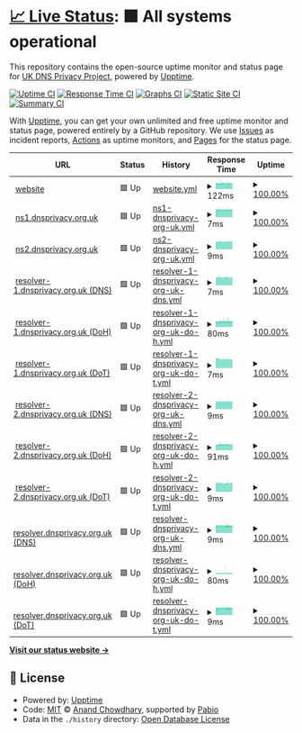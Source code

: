# [📈 Live Status](https://UK-DNS-Privacy-Project.github.io/status): <!--live status--> **🟩 All systems operational**

This repository contains the open-source uptime monitor and status page for [UK DNS Privacy Project](https://UK-DNS-Privacy-Project.github.io/status), powered by [Upptime](https://github.com/upptime/upptime).

[![Uptime CI](https://github.com/UK-DNS-Privacy-Project/status/workflows/Uptime%20CI/badge.svg)](https://github.com/UK-DNS-Privacy-Project/status/actions?query=workflow%3A%22Uptime+CI%22)
[![Response Time CI](https://github.com/UK-DNS-Privacy-Project/status/workflows/Response%20Time%20CI/badge.svg)](https://github.com/UK-DNS-Privacy-Project/status/actions?query=workflow%3A%22Response+Time+CI%22)
[![Graphs CI](https://github.com/UK-DNS-Privacy-Project/status/workflows/Graphs%20CI/badge.svg)](https://github.com/UK-DNS-Privacy-Project/status/actions?query=workflow%3A%22Graphs+CI%22)
[![Static Site CI](https://github.com/UK-DNS-Privacy-Project/status/workflows/Static%20Site%20CI/badge.svg)](https://github.com/UK-DNS-Privacy-Project/status/actions?query=workflow%3A%22Static+Site+CI%22)
[![Summary CI](https://github.com/UK-DNS-Privacy-Project/status/workflows/Summary%20CI/badge.svg)](https://github.com/UK-DNS-Privacy-Project/status/actions?query=workflow%3A%22Summary+CI%22)

With [Upptime](https://upptime.js.org), you can get your own unlimited and free uptime monitor and status page, powered entirely by a GitHub repository. We use [Issues](https://github.com/UK-DNS-Privacy-Project/status/issues) as incident reports, [Actions](https://github.com/UK-DNS-Privacy-Project/status/actions) as uptime monitors, and [Pages](https://UK-DNS-Privacy-Project.github.io/status) for the status page.

<!--start: status pages-->
<!-- This summary is generated by Upptime (https://github.com/upptime/upptime) -->
<!-- Do not edit this manually, your changes will be overwritten -->
<!-- prettier-ignore -->
| URL | Status | History | Response Time | Uptime |
| --- | ------ | ------- | ------------- | ------ |
| <img alt="" src="https://icons.duckduckgo.com/ip3/dnsprivacy.org.uk.ico" height="13"> [website](https://dnsprivacy.org.uk/) | 🟩 Up | [website.yml](https://github.com/UK-DNS-Privacy-Project/status/commits/HEAD/history/website.yml) | <details><summary><img alt="Response time graph" src="./graphs/website/response-time-week.png" height="20"> 122ms</summary><br><a href="https://UK-DNS-Privacy-Project.github.io/status/history/website"><img alt="Response time 122" src="https://img.shields.io/endpoint?url=https%3A%2F%2Fraw.githubusercontent.com%2FUK-DNS-Privacy-Project%2Fstatus%2FHEAD%2Fapi%2Fwebsite%2Fresponse-time.json"></a><br><a href="https://UK-DNS-Privacy-Project.github.io/status/history/website"><img alt="24-hour response time 122" src="https://img.shields.io/endpoint?url=https%3A%2F%2Fraw.githubusercontent.com%2FUK-DNS-Privacy-Project%2Fstatus%2FHEAD%2Fapi%2Fwebsite%2Fresponse-time-day.json"></a><br><a href="https://UK-DNS-Privacy-Project.github.io/status/history/website"><img alt="7-day response time 122" src="https://img.shields.io/endpoint?url=https%3A%2F%2Fraw.githubusercontent.com%2FUK-DNS-Privacy-Project%2Fstatus%2FHEAD%2Fapi%2Fwebsite%2Fresponse-time-week.json"></a><br><a href="https://UK-DNS-Privacy-Project.github.io/status/history/website"><img alt="30-day response time 122" src="https://img.shields.io/endpoint?url=https%3A%2F%2Fraw.githubusercontent.com%2FUK-DNS-Privacy-Project%2Fstatus%2FHEAD%2Fapi%2Fwebsite%2Fresponse-time-month.json"></a><br><a href="https://UK-DNS-Privacy-Project.github.io/status/history/website"><img alt="1-year response time 122" src="https://img.shields.io/endpoint?url=https%3A%2F%2Fraw.githubusercontent.com%2FUK-DNS-Privacy-Project%2Fstatus%2FHEAD%2Fapi%2Fwebsite%2Fresponse-time-year.json"></a></details> | <details><summary><a href="https://UK-DNS-Privacy-Project.github.io/status/history/website">100.00%</a></summary><a href="https://UK-DNS-Privacy-Project.github.io/status/history/website"><img alt="All-time uptime 100.00%" src="https://img.shields.io/endpoint?url=https%3A%2F%2Fraw.githubusercontent.com%2FUK-DNS-Privacy-Project%2Fstatus%2FHEAD%2Fapi%2Fwebsite%2Fuptime.json"></a><br><a href="https://UK-DNS-Privacy-Project.github.io/status/history/website"><img alt="24-hour uptime 100.00%" src="https://img.shields.io/endpoint?url=https%3A%2F%2Fraw.githubusercontent.com%2FUK-DNS-Privacy-Project%2Fstatus%2FHEAD%2Fapi%2Fwebsite%2Fuptime-day.json"></a><br><a href="https://UK-DNS-Privacy-Project.github.io/status/history/website"><img alt="7-day uptime 100.00%" src="https://img.shields.io/endpoint?url=https%3A%2F%2Fraw.githubusercontent.com%2FUK-DNS-Privacy-Project%2Fstatus%2FHEAD%2Fapi%2Fwebsite%2Fuptime-week.json"></a><br><a href="https://UK-DNS-Privacy-Project.github.io/status/history/website"><img alt="30-day uptime 100.00%" src="https://img.shields.io/endpoint?url=https%3A%2F%2Fraw.githubusercontent.com%2FUK-DNS-Privacy-Project%2Fstatus%2FHEAD%2Fapi%2Fwebsite%2Fuptime-month.json"></a><br><a href="https://UK-DNS-Privacy-Project.github.io/status/history/website"><img alt="1-year uptime 100.00%" src="https://img.shields.io/endpoint?url=https%3A%2F%2Fraw.githubusercontent.com%2FUK-DNS-Privacy-Project%2Fstatus%2FHEAD%2Fapi%2Fwebsite%2Fuptime-year.json"></a></details>
| <img alt="" src="https://icons.duckduckgo.com/ip3/null.ico" height="13"> [ns1.dnsprivacy.org.uk](ns1.dnsprivacy.org.uk) | 🟩 Up | [ns1-dnsprivacy-org-uk.yml](https://github.com/UK-DNS-Privacy-Project/status/commits/HEAD/history/ns1-dnsprivacy-org-uk.yml) | <details><summary><img alt="Response time graph" src="./graphs/ns1-dnsprivacy-org-uk/response-time-week.png" height="20"> 7ms</summary><br><a href="https://UK-DNS-Privacy-Project.github.io/status/history/ns1-dnsprivacy-org-uk"><img alt="Response time 7" src="https://img.shields.io/endpoint?url=https%3A%2F%2Fraw.githubusercontent.com%2FUK-DNS-Privacy-Project%2Fstatus%2FHEAD%2Fapi%2Fns1-dnsprivacy-org-uk%2Fresponse-time.json"></a><br><a href="https://UK-DNS-Privacy-Project.github.io/status/history/ns1-dnsprivacy-org-uk"><img alt="24-hour response time 7" src="https://img.shields.io/endpoint?url=https%3A%2F%2Fraw.githubusercontent.com%2FUK-DNS-Privacy-Project%2Fstatus%2FHEAD%2Fapi%2Fns1-dnsprivacy-org-uk%2Fresponse-time-day.json"></a><br><a href="https://UK-DNS-Privacy-Project.github.io/status/history/ns1-dnsprivacy-org-uk"><img alt="7-day response time 7" src="https://img.shields.io/endpoint?url=https%3A%2F%2Fraw.githubusercontent.com%2FUK-DNS-Privacy-Project%2Fstatus%2FHEAD%2Fapi%2Fns1-dnsprivacy-org-uk%2Fresponse-time-week.json"></a><br><a href="https://UK-DNS-Privacy-Project.github.io/status/history/ns1-dnsprivacy-org-uk"><img alt="30-day response time 7" src="https://img.shields.io/endpoint?url=https%3A%2F%2Fraw.githubusercontent.com%2FUK-DNS-Privacy-Project%2Fstatus%2FHEAD%2Fapi%2Fns1-dnsprivacy-org-uk%2Fresponse-time-month.json"></a><br><a href="https://UK-DNS-Privacy-Project.github.io/status/history/ns1-dnsprivacy-org-uk"><img alt="1-year response time 7" src="https://img.shields.io/endpoint?url=https%3A%2F%2Fraw.githubusercontent.com%2FUK-DNS-Privacy-Project%2Fstatus%2FHEAD%2Fapi%2Fns1-dnsprivacy-org-uk%2Fresponse-time-year.json"></a></details> | <details><summary><a href="https://UK-DNS-Privacy-Project.github.io/status/history/ns1-dnsprivacy-org-uk">100.00%</a></summary><a href="https://UK-DNS-Privacy-Project.github.io/status/history/ns1-dnsprivacy-org-uk"><img alt="All-time uptime 100.00%" src="https://img.shields.io/endpoint?url=https%3A%2F%2Fraw.githubusercontent.com%2FUK-DNS-Privacy-Project%2Fstatus%2FHEAD%2Fapi%2Fns1-dnsprivacy-org-uk%2Fuptime.json"></a><br><a href="https://UK-DNS-Privacy-Project.github.io/status/history/ns1-dnsprivacy-org-uk"><img alt="24-hour uptime 100.00%" src="https://img.shields.io/endpoint?url=https%3A%2F%2Fraw.githubusercontent.com%2FUK-DNS-Privacy-Project%2Fstatus%2FHEAD%2Fapi%2Fns1-dnsprivacy-org-uk%2Fuptime-day.json"></a><br><a href="https://UK-DNS-Privacy-Project.github.io/status/history/ns1-dnsprivacy-org-uk"><img alt="7-day uptime 100.00%" src="https://img.shields.io/endpoint?url=https%3A%2F%2Fraw.githubusercontent.com%2FUK-DNS-Privacy-Project%2Fstatus%2FHEAD%2Fapi%2Fns1-dnsprivacy-org-uk%2Fuptime-week.json"></a><br><a href="https://UK-DNS-Privacy-Project.github.io/status/history/ns1-dnsprivacy-org-uk"><img alt="30-day uptime 100.00%" src="https://img.shields.io/endpoint?url=https%3A%2F%2Fraw.githubusercontent.com%2FUK-DNS-Privacy-Project%2Fstatus%2FHEAD%2Fapi%2Fns1-dnsprivacy-org-uk%2Fuptime-month.json"></a><br><a href="https://UK-DNS-Privacy-Project.github.io/status/history/ns1-dnsprivacy-org-uk"><img alt="1-year uptime 100.00%" src="https://img.shields.io/endpoint?url=https%3A%2F%2Fraw.githubusercontent.com%2FUK-DNS-Privacy-Project%2Fstatus%2FHEAD%2Fapi%2Fns1-dnsprivacy-org-uk%2Fuptime-year.json"></a></details>
| <img alt="" src="https://icons.duckduckgo.com/ip3/null.ico" height="13"> [ns2.dnsprivacy.org.uk](ns2.dnsprivacy.org.uk) | 🟩 Up | [ns2-dnsprivacy-org-uk.yml](https://github.com/UK-DNS-Privacy-Project/status/commits/HEAD/history/ns2-dnsprivacy-org-uk.yml) | <details><summary><img alt="Response time graph" src="./graphs/ns2-dnsprivacy-org-uk/response-time-week.png" height="20"> 9ms</summary><br><a href="https://UK-DNS-Privacy-Project.github.io/status/history/ns2-dnsprivacy-org-uk"><img alt="Response time 9" src="https://img.shields.io/endpoint?url=https%3A%2F%2Fraw.githubusercontent.com%2FUK-DNS-Privacy-Project%2Fstatus%2FHEAD%2Fapi%2Fns2-dnsprivacy-org-uk%2Fresponse-time.json"></a><br><a href="https://UK-DNS-Privacy-Project.github.io/status/history/ns2-dnsprivacy-org-uk"><img alt="24-hour response time 9" src="https://img.shields.io/endpoint?url=https%3A%2F%2Fraw.githubusercontent.com%2FUK-DNS-Privacy-Project%2Fstatus%2FHEAD%2Fapi%2Fns2-dnsprivacy-org-uk%2Fresponse-time-day.json"></a><br><a href="https://UK-DNS-Privacy-Project.github.io/status/history/ns2-dnsprivacy-org-uk"><img alt="7-day response time 9" src="https://img.shields.io/endpoint?url=https%3A%2F%2Fraw.githubusercontent.com%2FUK-DNS-Privacy-Project%2Fstatus%2FHEAD%2Fapi%2Fns2-dnsprivacy-org-uk%2Fresponse-time-week.json"></a><br><a href="https://UK-DNS-Privacy-Project.github.io/status/history/ns2-dnsprivacy-org-uk"><img alt="30-day response time 9" src="https://img.shields.io/endpoint?url=https%3A%2F%2Fraw.githubusercontent.com%2FUK-DNS-Privacy-Project%2Fstatus%2FHEAD%2Fapi%2Fns2-dnsprivacy-org-uk%2Fresponse-time-month.json"></a><br><a href="https://UK-DNS-Privacy-Project.github.io/status/history/ns2-dnsprivacy-org-uk"><img alt="1-year response time 9" src="https://img.shields.io/endpoint?url=https%3A%2F%2Fraw.githubusercontent.com%2FUK-DNS-Privacy-Project%2Fstatus%2FHEAD%2Fapi%2Fns2-dnsprivacy-org-uk%2Fresponse-time-year.json"></a></details> | <details><summary><a href="https://UK-DNS-Privacy-Project.github.io/status/history/ns2-dnsprivacy-org-uk">100.00%</a></summary><a href="https://UK-DNS-Privacy-Project.github.io/status/history/ns2-dnsprivacy-org-uk"><img alt="All-time uptime 100.00%" src="https://img.shields.io/endpoint?url=https%3A%2F%2Fraw.githubusercontent.com%2FUK-DNS-Privacy-Project%2Fstatus%2FHEAD%2Fapi%2Fns2-dnsprivacy-org-uk%2Fuptime.json"></a><br><a href="https://UK-DNS-Privacy-Project.github.io/status/history/ns2-dnsprivacy-org-uk"><img alt="24-hour uptime 100.00%" src="https://img.shields.io/endpoint?url=https%3A%2F%2Fraw.githubusercontent.com%2FUK-DNS-Privacy-Project%2Fstatus%2FHEAD%2Fapi%2Fns2-dnsprivacy-org-uk%2Fuptime-day.json"></a><br><a href="https://UK-DNS-Privacy-Project.github.io/status/history/ns2-dnsprivacy-org-uk"><img alt="7-day uptime 100.00%" src="https://img.shields.io/endpoint?url=https%3A%2F%2Fraw.githubusercontent.com%2FUK-DNS-Privacy-Project%2Fstatus%2FHEAD%2Fapi%2Fns2-dnsprivacy-org-uk%2Fuptime-week.json"></a><br><a href="https://UK-DNS-Privacy-Project.github.io/status/history/ns2-dnsprivacy-org-uk"><img alt="30-day uptime 100.00%" src="https://img.shields.io/endpoint?url=https%3A%2F%2Fraw.githubusercontent.com%2FUK-DNS-Privacy-Project%2Fstatus%2FHEAD%2Fapi%2Fns2-dnsprivacy-org-uk%2Fuptime-month.json"></a><br><a href="https://UK-DNS-Privacy-Project.github.io/status/history/ns2-dnsprivacy-org-uk"><img alt="1-year uptime 100.00%" src="https://img.shields.io/endpoint?url=https%3A%2F%2Fraw.githubusercontent.com%2FUK-DNS-Privacy-Project%2Fstatus%2FHEAD%2Fapi%2Fns2-dnsprivacy-org-uk%2Fuptime-year.json"></a></details>
| <img alt="" src="https://icons.duckduckgo.com/ip3/null.ico" height="13"> [resolver-1.dnsprivacy.org.uk (DNS)](resolver-1.dnsprivacy.org.uk) | 🟩 Up | [resolver-1-dnsprivacy-org-uk-dns.yml](https://github.com/UK-DNS-Privacy-Project/status/commits/HEAD/history/resolver-1-dnsprivacy-org-uk-dns.yml) | <details><summary><img alt="Response time graph" src="./graphs/resolver-1-dnsprivacy-org-uk-dns/response-time-week.png" height="20"> 7ms</summary><br><a href="https://UK-DNS-Privacy-Project.github.io/status/history/resolver-1-dnsprivacy-org-uk-dns"><img alt="Response time 7" src="https://img.shields.io/endpoint?url=https%3A%2F%2Fraw.githubusercontent.com%2FUK-DNS-Privacy-Project%2Fstatus%2FHEAD%2Fapi%2Fresolver-1-dnsprivacy-org-uk-dns%2Fresponse-time.json"></a><br><a href="https://UK-DNS-Privacy-Project.github.io/status/history/resolver-1-dnsprivacy-org-uk-dns"><img alt="24-hour response time 7" src="https://img.shields.io/endpoint?url=https%3A%2F%2Fraw.githubusercontent.com%2FUK-DNS-Privacy-Project%2Fstatus%2FHEAD%2Fapi%2Fresolver-1-dnsprivacy-org-uk-dns%2Fresponse-time-day.json"></a><br><a href="https://UK-DNS-Privacy-Project.github.io/status/history/resolver-1-dnsprivacy-org-uk-dns"><img alt="7-day response time 7" src="https://img.shields.io/endpoint?url=https%3A%2F%2Fraw.githubusercontent.com%2FUK-DNS-Privacy-Project%2Fstatus%2FHEAD%2Fapi%2Fresolver-1-dnsprivacy-org-uk-dns%2Fresponse-time-week.json"></a><br><a href="https://UK-DNS-Privacy-Project.github.io/status/history/resolver-1-dnsprivacy-org-uk-dns"><img alt="30-day response time 7" src="https://img.shields.io/endpoint?url=https%3A%2F%2Fraw.githubusercontent.com%2FUK-DNS-Privacy-Project%2Fstatus%2FHEAD%2Fapi%2Fresolver-1-dnsprivacy-org-uk-dns%2Fresponse-time-month.json"></a><br><a href="https://UK-DNS-Privacy-Project.github.io/status/history/resolver-1-dnsprivacy-org-uk-dns"><img alt="1-year response time 7" src="https://img.shields.io/endpoint?url=https%3A%2F%2Fraw.githubusercontent.com%2FUK-DNS-Privacy-Project%2Fstatus%2FHEAD%2Fapi%2Fresolver-1-dnsprivacy-org-uk-dns%2Fresponse-time-year.json"></a></details> | <details><summary><a href="https://UK-DNS-Privacy-Project.github.io/status/history/resolver-1-dnsprivacy-org-uk-dns">100.00%</a></summary><a href="https://UK-DNS-Privacy-Project.github.io/status/history/resolver-1-dnsprivacy-org-uk-dns"><img alt="All-time uptime 100.00%" src="https://img.shields.io/endpoint?url=https%3A%2F%2Fraw.githubusercontent.com%2FUK-DNS-Privacy-Project%2Fstatus%2FHEAD%2Fapi%2Fresolver-1-dnsprivacy-org-uk-dns%2Fuptime.json"></a><br><a href="https://UK-DNS-Privacy-Project.github.io/status/history/resolver-1-dnsprivacy-org-uk-dns"><img alt="24-hour uptime 100.00%" src="https://img.shields.io/endpoint?url=https%3A%2F%2Fraw.githubusercontent.com%2FUK-DNS-Privacy-Project%2Fstatus%2FHEAD%2Fapi%2Fresolver-1-dnsprivacy-org-uk-dns%2Fuptime-day.json"></a><br><a href="https://UK-DNS-Privacy-Project.github.io/status/history/resolver-1-dnsprivacy-org-uk-dns"><img alt="7-day uptime 100.00%" src="https://img.shields.io/endpoint?url=https%3A%2F%2Fraw.githubusercontent.com%2FUK-DNS-Privacy-Project%2Fstatus%2FHEAD%2Fapi%2Fresolver-1-dnsprivacy-org-uk-dns%2Fuptime-week.json"></a><br><a href="https://UK-DNS-Privacy-Project.github.io/status/history/resolver-1-dnsprivacy-org-uk-dns"><img alt="30-day uptime 100.00%" src="https://img.shields.io/endpoint?url=https%3A%2F%2Fraw.githubusercontent.com%2FUK-DNS-Privacy-Project%2Fstatus%2FHEAD%2Fapi%2Fresolver-1-dnsprivacy-org-uk-dns%2Fuptime-month.json"></a><br><a href="https://UK-DNS-Privacy-Project.github.io/status/history/resolver-1-dnsprivacy-org-uk-dns"><img alt="1-year uptime 100.00%" src="https://img.shields.io/endpoint?url=https%3A%2F%2Fraw.githubusercontent.com%2FUK-DNS-Privacy-Project%2Fstatus%2FHEAD%2Fapi%2Fresolver-1-dnsprivacy-org-uk-dns%2Fuptime-year.json"></a></details>
| <img alt="" src="https://icons.duckduckgo.com/ip3/resolver-1.dnsprivacy.org.uk.ico" height="13"> [resolver-1.dnsprivacy.org.uk (DoH)](https://resolver-1.dnsprivacy.org.uk/dns-query?dns=AAABAAABAAAAAAABCW5sbmV0bGFicwJubAAAHAABAAApEAAAAIAAAAA) | 🟩 Up | [resolver-1-dnsprivacy-org-uk-do-h.yml](https://github.com/UK-DNS-Privacy-Project/status/commits/HEAD/history/resolver-1-dnsprivacy-org-uk-do-h.yml) | <details><summary><img alt="Response time graph" src="./graphs/resolver-1-dnsprivacy-org-uk-do-h/response-time-week.png" height="20"> 80ms</summary><br><a href="https://UK-DNS-Privacy-Project.github.io/status/history/resolver-1-dnsprivacy-org-uk-do-h"><img alt="Response time 80" src="https://img.shields.io/endpoint?url=https%3A%2F%2Fraw.githubusercontent.com%2FUK-DNS-Privacy-Project%2Fstatus%2FHEAD%2Fapi%2Fresolver-1-dnsprivacy-org-uk-do-h%2Fresponse-time.json"></a><br><a href="https://UK-DNS-Privacy-Project.github.io/status/history/resolver-1-dnsprivacy-org-uk-do-h"><img alt="24-hour response time 80" src="https://img.shields.io/endpoint?url=https%3A%2F%2Fraw.githubusercontent.com%2FUK-DNS-Privacy-Project%2Fstatus%2FHEAD%2Fapi%2Fresolver-1-dnsprivacy-org-uk-do-h%2Fresponse-time-day.json"></a><br><a href="https://UK-DNS-Privacy-Project.github.io/status/history/resolver-1-dnsprivacy-org-uk-do-h"><img alt="7-day response time 80" src="https://img.shields.io/endpoint?url=https%3A%2F%2Fraw.githubusercontent.com%2FUK-DNS-Privacy-Project%2Fstatus%2FHEAD%2Fapi%2Fresolver-1-dnsprivacy-org-uk-do-h%2Fresponse-time-week.json"></a><br><a href="https://UK-DNS-Privacy-Project.github.io/status/history/resolver-1-dnsprivacy-org-uk-do-h"><img alt="30-day response time 80" src="https://img.shields.io/endpoint?url=https%3A%2F%2Fraw.githubusercontent.com%2FUK-DNS-Privacy-Project%2Fstatus%2FHEAD%2Fapi%2Fresolver-1-dnsprivacy-org-uk-do-h%2Fresponse-time-month.json"></a><br><a href="https://UK-DNS-Privacy-Project.github.io/status/history/resolver-1-dnsprivacy-org-uk-do-h"><img alt="1-year response time 80" src="https://img.shields.io/endpoint?url=https%3A%2F%2Fraw.githubusercontent.com%2FUK-DNS-Privacy-Project%2Fstatus%2FHEAD%2Fapi%2Fresolver-1-dnsprivacy-org-uk-do-h%2Fresponse-time-year.json"></a></details> | <details><summary><a href="https://UK-DNS-Privacy-Project.github.io/status/history/resolver-1-dnsprivacy-org-uk-do-h">100.00%</a></summary><a href="https://UK-DNS-Privacy-Project.github.io/status/history/resolver-1-dnsprivacy-org-uk-do-h"><img alt="All-time uptime 100.00%" src="https://img.shields.io/endpoint?url=https%3A%2F%2Fraw.githubusercontent.com%2FUK-DNS-Privacy-Project%2Fstatus%2FHEAD%2Fapi%2Fresolver-1-dnsprivacy-org-uk-do-h%2Fuptime.json"></a><br><a href="https://UK-DNS-Privacy-Project.github.io/status/history/resolver-1-dnsprivacy-org-uk-do-h"><img alt="24-hour uptime 100.00%" src="https://img.shields.io/endpoint?url=https%3A%2F%2Fraw.githubusercontent.com%2FUK-DNS-Privacy-Project%2Fstatus%2FHEAD%2Fapi%2Fresolver-1-dnsprivacy-org-uk-do-h%2Fuptime-day.json"></a><br><a href="https://UK-DNS-Privacy-Project.github.io/status/history/resolver-1-dnsprivacy-org-uk-do-h"><img alt="7-day uptime 100.00%" src="https://img.shields.io/endpoint?url=https%3A%2F%2Fraw.githubusercontent.com%2FUK-DNS-Privacy-Project%2Fstatus%2FHEAD%2Fapi%2Fresolver-1-dnsprivacy-org-uk-do-h%2Fuptime-week.json"></a><br><a href="https://UK-DNS-Privacy-Project.github.io/status/history/resolver-1-dnsprivacy-org-uk-do-h"><img alt="30-day uptime 100.00%" src="https://img.shields.io/endpoint?url=https%3A%2F%2Fraw.githubusercontent.com%2FUK-DNS-Privacy-Project%2Fstatus%2FHEAD%2Fapi%2Fresolver-1-dnsprivacy-org-uk-do-h%2Fuptime-month.json"></a><br><a href="https://UK-DNS-Privacy-Project.github.io/status/history/resolver-1-dnsprivacy-org-uk-do-h"><img alt="1-year uptime 100.00%" src="https://img.shields.io/endpoint?url=https%3A%2F%2Fraw.githubusercontent.com%2FUK-DNS-Privacy-Project%2Fstatus%2FHEAD%2Fapi%2Fresolver-1-dnsprivacy-org-uk-do-h%2Fuptime-year.json"></a></details>
| <img alt="" src="https://icons.duckduckgo.com/ip3/null.ico" height="13"> [resolver-1.dnsprivacy.org.uk (DoT)](resolver-1.dnsprivacy.org.uk) | 🟩 Up | [resolver-1-dnsprivacy-org-uk-do-t.yml](https://github.com/UK-DNS-Privacy-Project/status/commits/HEAD/history/resolver-1-dnsprivacy-org-uk-do-t.yml) | <details><summary><img alt="Response time graph" src="./graphs/resolver-1-dnsprivacy-org-uk-do-t/response-time-week.png" height="20"> 7ms</summary><br><a href="https://UK-DNS-Privacy-Project.github.io/status/history/resolver-1-dnsprivacy-org-uk-do-t"><img alt="Response time 7" src="https://img.shields.io/endpoint?url=https%3A%2F%2Fraw.githubusercontent.com%2FUK-DNS-Privacy-Project%2Fstatus%2FHEAD%2Fapi%2Fresolver-1-dnsprivacy-org-uk-do-t%2Fresponse-time.json"></a><br><a href="https://UK-DNS-Privacy-Project.github.io/status/history/resolver-1-dnsprivacy-org-uk-do-t"><img alt="24-hour response time 7" src="https://img.shields.io/endpoint?url=https%3A%2F%2Fraw.githubusercontent.com%2FUK-DNS-Privacy-Project%2Fstatus%2FHEAD%2Fapi%2Fresolver-1-dnsprivacy-org-uk-do-t%2Fresponse-time-day.json"></a><br><a href="https://UK-DNS-Privacy-Project.github.io/status/history/resolver-1-dnsprivacy-org-uk-do-t"><img alt="7-day response time 7" src="https://img.shields.io/endpoint?url=https%3A%2F%2Fraw.githubusercontent.com%2FUK-DNS-Privacy-Project%2Fstatus%2FHEAD%2Fapi%2Fresolver-1-dnsprivacy-org-uk-do-t%2Fresponse-time-week.json"></a><br><a href="https://UK-DNS-Privacy-Project.github.io/status/history/resolver-1-dnsprivacy-org-uk-do-t"><img alt="30-day response time 7" src="https://img.shields.io/endpoint?url=https%3A%2F%2Fraw.githubusercontent.com%2FUK-DNS-Privacy-Project%2Fstatus%2FHEAD%2Fapi%2Fresolver-1-dnsprivacy-org-uk-do-t%2Fresponse-time-month.json"></a><br><a href="https://UK-DNS-Privacy-Project.github.io/status/history/resolver-1-dnsprivacy-org-uk-do-t"><img alt="1-year response time 7" src="https://img.shields.io/endpoint?url=https%3A%2F%2Fraw.githubusercontent.com%2FUK-DNS-Privacy-Project%2Fstatus%2FHEAD%2Fapi%2Fresolver-1-dnsprivacy-org-uk-do-t%2Fresponse-time-year.json"></a></details> | <details><summary><a href="https://UK-DNS-Privacy-Project.github.io/status/history/resolver-1-dnsprivacy-org-uk-do-t">100.00%</a></summary><a href="https://UK-DNS-Privacy-Project.github.io/status/history/resolver-1-dnsprivacy-org-uk-do-t"><img alt="All-time uptime 100.00%" src="https://img.shields.io/endpoint?url=https%3A%2F%2Fraw.githubusercontent.com%2FUK-DNS-Privacy-Project%2Fstatus%2FHEAD%2Fapi%2Fresolver-1-dnsprivacy-org-uk-do-t%2Fuptime.json"></a><br><a href="https://UK-DNS-Privacy-Project.github.io/status/history/resolver-1-dnsprivacy-org-uk-do-t"><img alt="24-hour uptime 100.00%" src="https://img.shields.io/endpoint?url=https%3A%2F%2Fraw.githubusercontent.com%2FUK-DNS-Privacy-Project%2Fstatus%2FHEAD%2Fapi%2Fresolver-1-dnsprivacy-org-uk-do-t%2Fuptime-day.json"></a><br><a href="https://UK-DNS-Privacy-Project.github.io/status/history/resolver-1-dnsprivacy-org-uk-do-t"><img alt="7-day uptime 100.00%" src="https://img.shields.io/endpoint?url=https%3A%2F%2Fraw.githubusercontent.com%2FUK-DNS-Privacy-Project%2Fstatus%2FHEAD%2Fapi%2Fresolver-1-dnsprivacy-org-uk-do-t%2Fuptime-week.json"></a><br><a href="https://UK-DNS-Privacy-Project.github.io/status/history/resolver-1-dnsprivacy-org-uk-do-t"><img alt="30-day uptime 100.00%" src="https://img.shields.io/endpoint?url=https%3A%2F%2Fraw.githubusercontent.com%2FUK-DNS-Privacy-Project%2Fstatus%2FHEAD%2Fapi%2Fresolver-1-dnsprivacy-org-uk-do-t%2Fuptime-month.json"></a><br><a href="https://UK-DNS-Privacy-Project.github.io/status/history/resolver-1-dnsprivacy-org-uk-do-t"><img alt="1-year uptime 100.00%" src="https://img.shields.io/endpoint?url=https%3A%2F%2Fraw.githubusercontent.com%2FUK-DNS-Privacy-Project%2Fstatus%2FHEAD%2Fapi%2Fresolver-1-dnsprivacy-org-uk-do-t%2Fuptime-year.json"></a></details>
| <img alt="" src="https://icons.duckduckgo.com/ip3/null.ico" height="13"> [resolver-2.dnsprivacy.org.uk (DNS)](resolver-2.dnsprivacy.org.uk) | 🟩 Up | [resolver-2-dnsprivacy-org-uk-dns.yml](https://github.com/UK-DNS-Privacy-Project/status/commits/HEAD/history/resolver-2-dnsprivacy-org-uk-dns.yml) | <details><summary><img alt="Response time graph" src="./graphs/resolver-2-dnsprivacy-org-uk-dns/response-time-week.png" height="20"> 9ms</summary><br><a href="https://UK-DNS-Privacy-Project.github.io/status/history/resolver-2-dnsprivacy-org-uk-dns"><img alt="Response time 9" src="https://img.shields.io/endpoint?url=https%3A%2F%2Fraw.githubusercontent.com%2FUK-DNS-Privacy-Project%2Fstatus%2FHEAD%2Fapi%2Fresolver-2-dnsprivacy-org-uk-dns%2Fresponse-time.json"></a><br><a href="https://UK-DNS-Privacy-Project.github.io/status/history/resolver-2-dnsprivacy-org-uk-dns"><img alt="24-hour response time 9" src="https://img.shields.io/endpoint?url=https%3A%2F%2Fraw.githubusercontent.com%2FUK-DNS-Privacy-Project%2Fstatus%2FHEAD%2Fapi%2Fresolver-2-dnsprivacy-org-uk-dns%2Fresponse-time-day.json"></a><br><a href="https://UK-DNS-Privacy-Project.github.io/status/history/resolver-2-dnsprivacy-org-uk-dns"><img alt="7-day response time 9" src="https://img.shields.io/endpoint?url=https%3A%2F%2Fraw.githubusercontent.com%2FUK-DNS-Privacy-Project%2Fstatus%2FHEAD%2Fapi%2Fresolver-2-dnsprivacy-org-uk-dns%2Fresponse-time-week.json"></a><br><a href="https://UK-DNS-Privacy-Project.github.io/status/history/resolver-2-dnsprivacy-org-uk-dns"><img alt="30-day response time 9" src="https://img.shields.io/endpoint?url=https%3A%2F%2Fraw.githubusercontent.com%2FUK-DNS-Privacy-Project%2Fstatus%2FHEAD%2Fapi%2Fresolver-2-dnsprivacy-org-uk-dns%2Fresponse-time-month.json"></a><br><a href="https://UK-DNS-Privacy-Project.github.io/status/history/resolver-2-dnsprivacy-org-uk-dns"><img alt="1-year response time 9" src="https://img.shields.io/endpoint?url=https%3A%2F%2Fraw.githubusercontent.com%2FUK-DNS-Privacy-Project%2Fstatus%2FHEAD%2Fapi%2Fresolver-2-dnsprivacy-org-uk-dns%2Fresponse-time-year.json"></a></details> | <details><summary><a href="https://UK-DNS-Privacy-Project.github.io/status/history/resolver-2-dnsprivacy-org-uk-dns">100.00%</a></summary><a href="https://UK-DNS-Privacy-Project.github.io/status/history/resolver-2-dnsprivacy-org-uk-dns"><img alt="All-time uptime 100.00%" src="https://img.shields.io/endpoint?url=https%3A%2F%2Fraw.githubusercontent.com%2FUK-DNS-Privacy-Project%2Fstatus%2FHEAD%2Fapi%2Fresolver-2-dnsprivacy-org-uk-dns%2Fuptime.json"></a><br><a href="https://UK-DNS-Privacy-Project.github.io/status/history/resolver-2-dnsprivacy-org-uk-dns"><img alt="24-hour uptime 100.00%" src="https://img.shields.io/endpoint?url=https%3A%2F%2Fraw.githubusercontent.com%2FUK-DNS-Privacy-Project%2Fstatus%2FHEAD%2Fapi%2Fresolver-2-dnsprivacy-org-uk-dns%2Fuptime-day.json"></a><br><a href="https://UK-DNS-Privacy-Project.github.io/status/history/resolver-2-dnsprivacy-org-uk-dns"><img alt="7-day uptime 100.00%" src="https://img.shields.io/endpoint?url=https%3A%2F%2Fraw.githubusercontent.com%2FUK-DNS-Privacy-Project%2Fstatus%2FHEAD%2Fapi%2Fresolver-2-dnsprivacy-org-uk-dns%2Fuptime-week.json"></a><br><a href="https://UK-DNS-Privacy-Project.github.io/status/history/resolver-2-dnsprivacy-org-uk-dns"><img alt="30-day uptime 100.00%" src="https://img.shields.io/endpoint?url=https%3A%2F%2Fraw.githubusercontent.com%2FUK-DNS-Privacy-Project%2Fstatus%2FHEAD%2Fapi%2Fresolver-2-dnsprivacy-org-uk-dns%2Fuptime-month.json"></a><br><a href="https://UK-DNS-Privacy-Project.github.io/status/history/resolver-2-dnsprivacy-org-uk-dns"><img alt="1-year uptime 100.00%" src="https://img.shields.io/endpoint?url=https%3A%2F%2Fraw.githubusercontent.com%2FUK-DNS-Privacy-Project%2Fstatus%2FHEAD%2Fapi%2Fresolver-2-dnsprivacy-org-uk-dns%2Fuptime-year.json"></a></details>
| <img alt="" src="https://icons.duckduckgo.com/ip3/resolver-2.dnsprivacy.org.uk.ico" height="13"> [resolver-2.dnsprivacy.org.uk (DoH)](https://resolver-2.dnsprivacy.org.uk/dns-query?dns=AAABAAABAAAAAAABCW5sbmV0bGFicwJubAAAHAABAAApEAAAAIAAAAA) | 🟩 Up | [resolver-2-dnsprivacy-org-uk-do-h.yml](https://github.com/UK-DNS-Privacy-Project/status/commits/HEAD/history/resolver-2-dnsprivacy-org-uk-do-h.yml) | <details><summary><img alt="Response time graph" src="./graphs/resolver-2-dnsprivacy-org-uk-do-h/response-time-week.png" height="20"> 91ms</summary><br><a href="https://UK-DNS-Privacy-Project.github.io/status/history/resolver-2-dnsprivacy-org-uk-do-h"><img alt="Response time 91" src="https://img.shields.io/endpoint?url=https%3A%2F%2Fraw.githubusercontent.com%2FUK-DNS-Privacy-Project%2Fstatus%2FHEAD%2Fapi%2Fresolver-2-dnsprivacy-org-uk-do-h%2Fresponse-time.json"></a><br><a href="https://UK-DNS-Privacy-Project.github.io/status/history/resolver-2-dnsprivacy-org-uk-do-h"><img alt="24-hour response time 91" src="https://img.shields.io/endpoint?url=https%3A%2F%2Fraw.githubusercontent.com%2FUK-DNS-Privacy-Project%2Fstatus%2FHEAD%2Fapi%2Fresolver-2-dnsprivacy-org-uk-do-h%2Fresponse-time-day.json"></a><br><a href="https://UK-DNS-Privacy-Project.github.io/status/history/resolver-2-dnsprivacy-org-uk-do-h"><img alt="7-day response time 91" src="https://img.shields.io/endpoint?url=https%3A%2F%2Fraw.githubusercontent.com%2FUK-DNS-Privacy-Project%2Fstatus%2FHEAD%2Fapi%2Fresolver-2-dnsprivacy-org-uk-do-h%2Fresponse-time-week.json"></a><br><a href="https://UK-DNS-Privacy-Project.github.io/status/history/resolver-2-dnsprivacy-org-uk-do-h"><img alt="30-day response time 91" src="https://img.shields.io/endpoint?url=https%3A%2F%2Fraw.githubusercontent.com%2FUK-DNS-Privacy-Project%2Fstatus%2FHEAD%2Fapi%2Fresolver-2-dnsprivacy-org-uk-do-h%2Fresponse-time-month.json"></a><br><a href="https://UK-DNS-Privacy-Project.github.io/status/history/resolver-2-dnsprivacy-org-uk-do-h"><img alt="1-year response time 91" src="https://img.shields.io/endpoint?url=https%3A%2F%2Fraw.githubusercontent.com%2FUK-DNS-Privacy-Project%2Fstatus%2FHEAD%2Fapi%2Fresolver-2-dnsprivacy-org-uk-do-h%2Fresponse-time-year.json"></a></details> | <details><summary><a href="https://UK-DNS-Privacy-Project.github.io/status/history/resolver-2-dnsprivacy-org-uk-do-h">100.00%</a></summary><a href="https://UK-DNS-Privacy-Project.github.io/status/history/resolver-2-dnsprivacy-org-uk-do-h"><img alt="All-time uptime 100.00%" src="https://img.shields.io/endpoint?url=https%3A%2F%2Fraw.githubusercontent.com%2FUK-DNS-Privacy-Project%2Fstatus%2FHEAD%2Fapi%2Fresolver-2-dnsprivacy-org-uk-do-h%2Fuptime.json"></a><br><a href="https://UK-DNS-Privacy-Project.github.io/status/history/resolver-2-dnsprivacy-org-uk-do-h"><img alt="24-hour uptime 100.00%" src="https://img.shields.io/endpoint?url=https%3A%2F%2Fraw.githubusercontent.com%2FUK-DNS-Privacy-Project%2Fstatus%2FHEAD%2Fapi%2Fresolver-2-dnsprivacy-org-uk-do-h%2Fuptime-day.json"></a><br><a href="https://UK-DNS-Privacy-Project.github.io/status/history/resolver-2-dnsprivacy-org-uk-do-h"><img alt="7-day uptime 100.00%" src="https://img.shields.io/endpoint?url=https%3A%2F%2Fraw.githubusercontent.com%2FUK-DNS-Privacy-Project%2Fstatus%2FHEAD%2Fapi%2Fresolver-2-dnsprivacy-org-uk-do-h%2Fuptime-week.json"></a><br><a href="https://UK-DNS-Privacy-Project.github.io/status/history/resolver-2-dnsprivacy-org-uk-do-h"><img alt="30-day uptime 100.00%" src="https://img.shields.io/endpoint?url=https%3A%2F%2Fraw.githubusercontent.com%2FUK-DNS-Privacy-Project%2Fstatus%2FHEAD%2Fapi%2Fresolver-2-dnsprivacy-org-uk-do-h%2Fuptime-month.json"></a><br><a href="https://UK-DNS-Privacy-Project.github.io/status/history/resolver-2-dnsprivacy-org-uk-do-h"><img alt="1-year uptime 100.00%" src="https://img.shields.io/endpoint?url=https%3A%2F%2Fraw.githubusercontent.com%2FUK-DNS-Privacy-Project%2Fstatus%2FHEAD%2Fapi%2Fresolver-2-dnsprivacy-org-uk-do-h%2Fuptime-year.json"></a></details>
| <img alt="" src="https://icons.duckduckgo.com/ip3/null.ico" height="13"> [resolver-2.dnsprivacy.org.uk (DoT)](resolver-2.dnsprivacy.org.uk) | 🟩 Up | [resolver-2-dnsprivacy-org-uk-do-t.yml](https://github.com/UK-DNS-Privacy-Project/status/commits/HEAD/history/resolver-2-dnsprivacy-org-uk-do-t.yml) | <details><summary><img alt="Response time graph" src="./graphs/resolver-2-dnsprivacy-org-uk-do-t/response-time-week.png" height="20"> 9ms</summary><br><a href="https://UK-DNS-Privacy-Project.github.io/status/history/resolver-2-dnsprivacy-org-uk-do-t"><img alt="Response time 9" src="https://img.shields.io/endpoint?url=https%3A%2F%2Fraw.githubusercontent.com%2FUK-DNS-Privacy-Project%2Fstatus%2FHEAD%2Fapi%2Fresolver-2-dnsprivacy-org-uk-do-t%2Fresponse-time.json"></a><br><a href="https://UK-DNS-Privacy-Project.github.io/status/history/resolver-2-dnsprivacy-org-uk-do-t"><img alt="24-hour response time 9" src="https://img.shields.io/endpoint?url=https%3A%2F%2Fraw.githubusercontent.com%2FUK-DNS-Privacy-Project%2Fstatus%2FHEAD%2Fapi%2Fresolver-2-dnsprivacy-org-uk-do-t%2Fresponse-time-day.json"></a><br><a href="https://UK-DNS-Privacy-Project.github.io/status/history/resolver-2-dnsprivacy-org-uk-do-t"><img alt="7-day response time 9" src="https://img.shields.io/endpoint?url=https%3A%2F%2Fraw.githubusercontent.com%2FUK-DNS-Privacy-Project%2Fstatus%2FHEAD%2Fapi%2Fresolver-2-dnsprivacy-org-uk-do-t%2Fresponse-time-week.json"></a><br><a href="https://UK-DNS-Privacy-Project.github.io/status/history/resolver-2-dnsprivacy-org-uk-do-t"><img alt="30-day response time 9" src="https://img.shields.io/endpoint?url=https%3A%2F%2Fraw.githubusercontent.com%2FUK-DNS-Privacy-Project%2Fstatus%2FHEAD%2Fapi%2Fresolver-2-dnsprivacy-org-uk-do-t%2Fresponse-time-month.json"></a><br><a href="https://UK-DNS-Privacy-Project.github.io/status/history/resolver-2-dnsprivacy-org-uk-do-t"><img alt="1-year response time 9" src="https://img.shields.io/endpoint?url=https%3A%2F%2Fraw.githubusercontent.com%2FUK-DNS-Privacy-Project%2Fstatus%2FHEAD%2Fapi%2Fresolver-2-dnsprivacy-org-uk-do-t%2Fresponse-time-year.json"></a></details> | <details><summary><a href="https://UK-DNS-Privacy-Project.github.io/status/history/resolver-2-dnsprivacy-org-uk-do-t">100.00%</a></summary><a href="https://UK-DNS-Privacy-Project.github.io/status/history/resolver-2-dnsprivacy-org-uk-do-t"><img alt="All-time uptime 100.00%" src="https://img.shields.io/endpoint?url=https%3A%2F%2Fraw.githubusercontent.com%2FUK-DNS-Privacy-Project%2Fstatus%2FHEAD%2Fapi%2Fresolver-2-dnsprivacy-org-uk-do-t%2Fuptime.json"></a><br><a href="https://UK-DNS-Privacy-Project.github.io/status/history/resolver-2-dnsprivacy-org-uk-do-t"><img alt="24-hour uptime 100.00%" src="https://img.shields.io/endpoint?url=https%3A%2F%2Fraw.githubusercontent.com%2FUK-DNS-Privacy-Project%2Fstatus%2FHEAD%2Fapi%2Fresolver-2-dnsprivacy-org-uk-do-t%2Fuptime-day.json"></a><br><a href="https://UK-DNS-Privacy-Project.github.io/status/history/resolver-2-dnsprivacy-org-uk-do-t"><img alt="7-day uptime 100.00%" src="https://img.shields.io/endpoint?url=https%3A%2F%2Fraw.githubusercontent.com%2FUK-DNS-Privacy-Project%2Fstatus%2FHEAD%2Fapi%2Fresolver-2-dnsprivacy-org-uk-do-t%2Fuptime-week.json"></a><br><a href="https://UK-DNS-Privacy-Project.github.io/status/history/resolver-2-dnsprivacy-org-uk-do-t"><img alt="30-day uptime 100.00%" src="https://img.shields.io/endpoint?url=https%3A%2F%2Fraw.githubusercontent.com%2FUK-DNS-Privacy-Project%2Fstatus%2FHEAD%2Fapi%2Fresolver-2-dnsprivacy-org-uk-do-t%2Fuptime-month.json"></a><br><a href="https://UK-DNS-Privacy-Project.github.io/status/history/resolver-2-dnsprivacy-org-uk-do-t"><img alt="1-year uptime 100.00%" src="https://img.shields.io/endpoint?url=https%3A%2F%2Fraw.githubusercontent.com%2FUK-DNS-Privacy-Project%2Fstatus%2FHEAD%2Fapi%2Fresolver-2-dnsprivacy-org-uk-do-t%2Fuptime-year.json"></a></details>
| <img alt="" src="https://icons.duckduckgo.com/ip3/null.ico" height="13"> [resolver.dnsprivacy.org.uk (DNS)](resolver.dnsprivacy.org.uk) | 🟩 Up | [resolver-dnsprivacy-org-uk-dns.yml](https://github.com/UK-DNS-Privacy-Project/status/commits/HEAD/history/resolver-dnsprivacy-org-uk-dns.yml) | <details><summary><img alt="Response time graph" src="./graphs/resolver-dnsprivacy-org-uk-dns/response-time-week.png" height="20"> 9ms</summary><br><a href="https://UK-DNS-Privacy-Project.github.io/status/history/resolver-dnsprivacy-org-uk-dns"><img alt="Response time 9" src="https://img.shields.io/endpoint?url=https%3A%2F%2Fraw.githubusercontent.com%2FUK-DNS-Privacy-Project%2Fstatus%2FHEAD%2Fapi%2Fresolver-dnsprivacy-org-uk-dns%2Fresponse-time.json"></a><br><a href="https://UK-DNS-Privacy-Project.github.io/status/history/resolver-dnsprivacy-org-uk-dns"><img alt="24-hour response time 9" src="https://img.shields.io/endpoint?url=https%3A%2F%2Fraw.githubusercontent.com%2FUK-DNS-Privacy-Project%2Fstatus%2FHEAD%2Fapi%2Fresolver-dnsprivacy-org-uk-dns%2Fresponse-time-day.json"></a><br><a href="https://UK-DNS-Privacy-Project.github.io/status/history/resolver-dnsprivacy-org-uk-dns"><img alt="7-day response time 9" src="https://img.shields.io/endpoint?url=https%3A%2F%2Fraw.githubusercontent.com%2FUK-DNS-Privacy-Project%2Fstatus%2FHEAD%2Fapi%2Fresolver-dnsprivacy-org-uk-dns%2Fresponse-time-week.json"></a><br><a href="https://UK-DNS-Privacy-Project.github.io/status/history/resolver-dnsprivacy-org-uk-dns"><img alt="30-day response time 9" src="https://img.shields.io/endpoint?url=https%3A%2F%2Fraw.githubusercontent.com%2FUK-DNS-Privacy-Project%2Fstatus%2FHEAD%2Fapi%2Fresolver-dnsprivacy-org-uk-dns%2Fresponse-time-month.json"></a><br><a href="https://UK-DNS-Privacy-Project.github.io/status/history/resolver-dnsprivacy-org-uk-dns"><img alt="1-year response time 9" src="https://img.shields.io/endpoint?url=https%3A%2F%2Fraw.githubusercontent.com%2FUK-DNS-Privacy-Project%2Fstatus%2FHEAD%2Fapi%2Fresolver-dnsprivacy-org-uk-dns%2Fresponse-time-year.json"></a></details> | <details><summary><a href="https://UK-DNS-Privacy-Project.github.io/status/history/resolver-dnsprivacy-org-uk-dns">100.00%</a></summary><a href="https://UK-DNS-Privacy-Project.github.io/status/history/resolver-dnsprivacy-org-uk-dns"><img alt="All-time uptime 100.00%" src="https://img.shields.io/endpoint?url=https%3A%2F%2Fraw.githubusercontent.com%2FUK-DNS-Privacy-Project%2Fstatus%2FHEAD%2Fapi%2Fresolver-dnsprivacy-org-uk-dns%2Fuptime.json"></a><br><a href="https://UK-DNS-Privacy-Project.github.io/status/history/resolver-dnsprivacy-org-uk-dns"><img alt="24-hour uptime 100.00%" src="https://img.shields.io/endpoint?url=https%3A%2F%2Fraw.githubusercontent.com%2FUK-DNS-Privacy-Project%2Fstatus%2FHEAD%2Fapi%2Fresolver-dnsprivacy-org-uk-dns%2Fuptime-day.json"></a><br><a href="https://UK-DNS-Privacy-Project.github.io/status/history/resolver-dnsprivacy-org-uk-dns"><img alt="7-day uptime 100.00%" src="https://img.shields.io/endpoint?url=https%3A%2F%2Fraw.githubusercontent.com%2FUK-DNS-Privacy-Project%2Fstatus%2FHEAD%2Fapi%2Fresolver-dnsprivacy-org-uk-dns%2Fuptime-week.json"></a><br><a href="https://UK-DNS-Privacy-Project.github.io/status/history/resolver-dnsprivacy-org-uk-dns"><img alt="30-day uptime 100.00%" src="https://img.shields.io/endpoint?url=https%3A%2F%2Fraw.githubusercontent.com%2FUK-DNS-Privacy-Project%2Fstatus%2FHEAD%2Fapi%2Fresolver-dnsprivacy-org-uk-dns%2Fuptime-month.json"></a><br><a href="https://UK-DNS-Privacy-Project.github.io/status/history/resolver-dnsprivacy-org-uk-dns"><img alt="1-year uptime 100.00%" src="https://img.shields.io/endpoint?url=https%3A%2F%2Fraw.githubusercontent.com%2FUK-DNS-Privacy-Project%2Fstatus%2FHEAD%2Fapi%2Fresolver-dnsprivacy-org-uk-dns%2Fuptime-year.json"></a></details>
| <img alt="" src="https://icons.duckduckgo.com/ip3/resolver.dnsprivacy.org.uk.ico" height="13"> [resolver.dnsprivacy.org.uk (DoH)](https://resolver.dnsprivacy.org.uk/dns-query?dns=AAABAAABAAAAAAABCW5sbmV0bGFicwJubAAAHAABAAApEAAAAIAAAAA) | 🟩 Up | [resolver-dnsprivacy-org-uk-do-h.yml](https://github.com/UK-DNS-Privacy-Project/status/commits/HEAD/history/resolver-dnsprivacy-org-uk-do-h.yml) | <details><summary><img alt="Response time graph" src="./graphs/resolver-dnsprivacy-org-uk-do-h/response-time-week.png" height="20"> 80ms</summary><br><a href="https://UK-DNS-Privacy-Project.github.io/status/history/resolver-dnsprivacy-org-uk-do-h"><img alt="Response time 80" src="https://img.shields.io/endpoint?url=https%3A%2F%2Fraw.githubusercontent.com%2FUK-DNS-Privacy-Project%2Fstatus%2FHEAD%2Fapi%2Fresolver-dnsprivacy-org-uk-do-h%2Fresponse-time.json"></a><br><a href="https://UK-DNS-Privacy-Project.github.io/status/history/resolver-dnsprivacy-org-uk-do-h"><img alt="24-hour response time 80" src="https://img.shields.io/endpoint?url=https%3A%2F%2Fraw.githubusercontent.com%2FUK-DNS-Privacy-Project%2Fstatus%2FHEAD%2Fapi%2Fresolver-dnsprivacy-org-uk-do-h%2Fresponse-time-day.json"></a><br><a href="https://UK-DNS-Privacy-Project.github.io/status/history/resolver-dnsprivacy-org-uk-do-h"><img alt="7-day response time 80" src="https://img.shields.io/endpoint?url=https%3A%2F%2Fraw.githubusercontent.com%2FUK-DNS-Privacy-Project%2Fstatus%2FHEAD%2Fapi%2Fresolver-dnsprivacy-org-uk-do-h%2Fresponse-time-week.json"></a><br><a href="https://UK-DNS-Privacy-Project.github.io/status/history/resolver-dnsprivacy-org-uk-do-h"><img alt="30-day response time 80" src="https://img.shields.io/endpoint?url=https%3A%2F%2Fraw.githubusercontent.com%2FUK-DNS-Privacy-Project%2Fstatus%2FHEAD%2Fapi%2Fresolver-dnsprivacy-org-uk-do-h%2Fresponse-time-month.json"></a><br><a href="https://UK-DNS-Privacy-Project.github.io/status/history/resolver-dnsprivacy-org-uk-do-h"><img alt="1-year response time 80" src="https://img.shields.io/endpoint?url=https%3A%2F%2Fraw.githubusercontent.com%2FUK-DNS-Privacy-Project%2Fstatus%2FHEAD%2Fapi%2Fresolver-dnsprivacy-org-uk-do-h%2Fresponse-time-year.json"></a></details> | <details><summary><a href="https://UK-DNS-Privacy-Project.github.io/status/history/resolver-dnsprivacy-org-uk-do-h">100.00%</a></summary><a href="https://UK-DNS-Privacy-Project.github.io/status/history/resolver-dnsprivacy-org-uk-do-h"><img alt="All-time uptime 100.00%" src="https://img.shields.io/endpoint?url=https%3A%2F%2Fraw.githubusercontent.com%2FUK-DNS-Privacy-Project%2Fstatus%2FHEAD%2Fapi%2Fresolver-dnsprivacy-org-uk-do-h%2Fuptime.json"></a><br><a href="https://UK-DNS-Privacy-Project.github.io/status/history/resolver-dnsprivacy-org-uk-do-h"><img alt="24-hour uptime 100.00%" src="https://img.shields.io/endpoint?url=https%3A%2F%2Fraw.githubusercontent.com%2FUK-DNS-Privacy-Project%2Fstatus%2FHEAD%2Fapi%2Fresolver-dnsprivacy-org-uk-do-h%2Fuptime-day.json"></a><br><a href="https://UK-DNS-Privacy-Project.github.io/status/history/resolver-dnsprivacy-org-uk-do-h"><img alt="7-day uptime 100.00%" src="https://img.shields.io/endpoint?url=https%3A%2F%2Fraw.githubusercontent.com%2FUK-DNS-Privacy-Project%2Fstatus%2FHEAD%2Fapi%2Fresolver-dnsprivacy-org-uk-do-h%2Fuptime-week.json"></a><br><a href="https://UK-DNS-Privacy-Project.github.io/status/history/resolver-dnsprivacy-org-uk-do-h"><img alt="30-day uptime 100.00%" src="https://img.shields.io/endpoint?url=https%3A%2F%2Fraw.githubusercontent.com%2FUK-DNS-Privacy-Project%2Fstatus%2FHEAD%2Fapi%2Fresolver-dnsprivacy-org-uk-do-h%2Fuptime-month.json"></a><br><a href="https://UK-DNS-Privacy-Project.github.io/status/history/resolver-dnsprivacy-org-uk-do-h"><img alt="1-year uptime 100.00%" src="https://img.shields.io/endpoint?url=https%3A%2F%2Fraw.githubusercontent.com%2FUK-DNS-Privacy-Project%2Fstatus%2FHEAD%2Fapi%2Fresolver-dnsprivacy-org-uk-do-h%2Fuptime-year.json"></a></details>
| <img alt="" src="https://icons.duckduckgo.com/ip3/null.ico" height="13"> [resolver.dnsprivacy.org.uk (DoT)](resolver.dnsprivacy.org.uk) | 🟩 Up | [resolver-dnsprivacy-org-uk-do-t.yml](https://github.com/UK-DNS-Privacy-Project/status/commits/HEAD/history/resolver-dnsprivacy-org-uk-do-t.yml) | <details><summary><img alt="Response time graph" src="./graphs/resolver-dnsprivacy-org-uk-do-t/response-time-week.png" height="20"> 9ms</summary><br><a href="https://UK-DNS-Privacy-Project.github.io/status/history/resolver-dnsprivacy-org-uk-do-t"><img alt="Response time 9" src="https://img.shields.io/endpoint?url=https%3A%2F%2Fraw.githubusercontent.com%2FUK-DNS-Privacy-Project%2Fstatus%2FHEAD%2Fapi%2Fresolver-dnsprivacy-org-uk-do-t%2Fresponse-time.json"></a><br><a href="https://UK-DNS-Privacy-Project.github.io/status/history/resolver-dnsprivacy-org-uk-do-t"><img alt="24-hour response time 9" src="https://img.shields.io/endpoint?url=https%3A%2F%2Fraw.githubusercontent.com%2FUK-DNS-Privacy-Project%2Fstatus%2FHEAD%2Fapi%2Fresolver-dnsprivacy-org-uk-do-t%2Fresponse-time-day.json"></a><br><a href="https://UK-DNS-Privacy-Project.github.io/status/history/resolver-dnsprivacy-org-uk-do-t"><img alt="7-day response time 9" src="https://img.shields.io/endpoint?url=https%3A%2F%2Fraw.githubusercontent.com%2FUK-DNS-Privacy-Project%2Fstatus%2FHEAD%2Fapi%2Fresolver-dnsprivacy-org-uk-do-t%2Fresponse-time-week.json"></a><br><a href="https://UK-DNS-Privacy-Project.github.io/status/history/resolver-dnsprivacy-org-uk-do-t"><img alt="30-day response time 9" src="https://img.shields.io/endpoint?url=https%3A%2F%2Fraw.githubusercontent.com%2FUK-DNS-Privacy-Project%2Fstatus%2FHEAD%2Fapi%2Fresolver-dnsprivacy-org-uk-do-t%2Fresponse-time-month.json"></a><br><a href="https://UK-DNS-Privacy-Project.github.io/status/history/resolver-dnsprivacy-org-uk-do-t"><img alt="1-year response time 9" src="https://img.shields.io/endpoint?url=https%3A%2F%2Fraw.githubusercontent.com%2FUK-DNS-Privacy-Project%2Fstatus%2FHEAD%2Fapi%2Fresolver-dnsprivacy-org-uk-do-t%2Fresponse-time-year.json"></a></details> | <details><summary><a href="https://UK-DNS-Privacy-Project.github.io/status/history/resolver-dnsprivacy-org-uk-do-t">100.00%</a></summary><a href="https://UK-DNS-Privacy-Project.github.io/status/history/resolver-dnsprivacy-org-uk-do-t"><img alt="All-time uptime 100.00%" src="https://img.shields.io/endpoint?url=https%3A%2F%2Fraw.githubusercontent.com%2FUK-DNS-Privacy-Project%2Fstatus%2FHEAD%2Fapi%2Fresolver-dnsprivacy-org-uk-do-t%2Fuptime.json"></a><br><a href="https://UK-DNS-Privacy-Project.github.io/status/history/resolver-dnsprivacy-org-uk-do-t"><img alt="24-hour uptime 100.00%" src="https://img.shields.io/endpoint?url=https%3A%2F%2Fraw.githubusercontent.com%2FUK-DNS-Privacy-Project%2Fstatus%2FHEAD%2Fapi%2Fresolver-dnsprivacy-org-uk-do-t%2Fuptime-day.json"></a><br><a href="https://UK-DNS-Privacy-Project.github.io/status/history/resolver-dnsprivacy-org-uk-do-t"><img alt="7-day uptime 100.00%" src="https://img.shields.io/endpoint?url=https%3A%2F%2Fraw.githubusercontent.com%2FUK-DNS-Privacy-Project%2Fstatus%2FHEAD%2Fapi%2Fresolver-dnsprivacy-org-uk-do-t%2Fuptime-week.json"></a><br><a href="https://UK-DNS-Privacy-Project.github.io/status/history/resolver-dnsprivacy-org-uk-do-t"><img alt="30-day uptime 100.00%" src="https://img.shields.io/endpoint?url=https%3A%2F%2Fraw.githubusercontent.com%2FUK-DNS-Privacy-Project%2Fstatus%2FHEAD%2Fapi%2Fresolver-dnsprivacy-org-uk-do-t%2Fuptime-month.json"></a><br><a href="https://UK-DNS-Privacy-Project.github.io/status/history/resolver-dnsprivacy-org-uk-do-t"><img alt="1-year uptime 100.00%" src="https://img.shields.io/endpoint?url=https%3A%2F%2Fraw.githubusercontent.com%2FUK-DNS-Privacy-Project%2Fstatus%2FHEAD%2Fapi%2Fresolver-dnsprivacy-org-uk-do-t%2Fuptime-year.json"></a></details>

<!--end: status pages-->

[**Visit our status website →**](https://UK-DNS-Privacy-Project.github.io/status)

## 📄 License

- Powered by: [Upptime](https://github.com/upptime/upptime)
- Code: [MIT](./LICENSE) © [Anand Chowdhary](https://anandchowdhary.com), supported by [Pabio](https://pabio.com)
- Data in the `./history` directory: [Open Database License](https://opendatacommons.org/licenses/odbl/1-0/)
